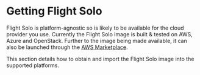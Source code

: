 # Getting Flight Solo

Flight Solo is platform-agnostic so is likely to be available for the cloud provider you use. Currently the Flight Solo image is built & tested on AWS, Azure and OpenStack. Further to the image being made available, it can also be launched through the [AWS Marketplace](https://alces-flight.com/solo/aws).

This section details how to obtain and import the Flight Solo image into the supported platforms. 

